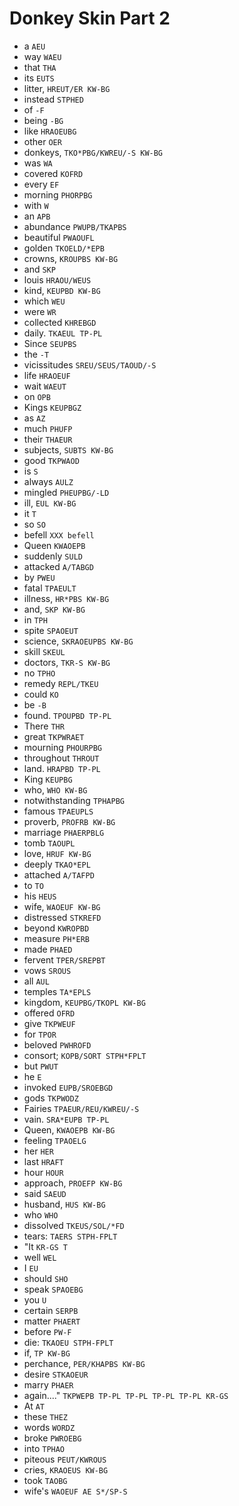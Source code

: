 # Donkey Skin Part 2

* a `AEU`
* way `WAEU`
* that `THA`
* its `EUTS`
* litter, `HREUT/ER KW-BG`
* instead `STPHED`
* of `-F`
* being `-BG`
* like `HRAOEUBG`
* other `OER`
* donkeys, `TKO*PBG/KWREU/-S KW-BG`
* was `WA`
* covered `KOFRD`
* every `EF`
* morning `PHORPBG`
* with `W`
* an `APB`
* abundance `PWUPB/TKAPBS`
* beautiful `PWAOUFL`
* golden `TKOELD/*EPB`
* crowns, `KROUPBS KW-BG`
* and `SKP`
* louis `HRAOU/WEUS`
* kind, `KEUPBD KW-BG`
* which `WEU`
* were `WR`
* collected `KHREBGD`
* daily. `TKAEUL TP-PL`
* Since `SEUPBS`
* the `-T`
* vicissitudes `SREU/SEUS/TAOUD/-S`
* life `HRAOEUF`
* wait `WAEUT`
* on `OPB`
* Kings `KEUPBGZ`
* as `AZ`
* much `PHUFP`
* their `THAEUR`
* subjects, `SUBTS KW-BG`
* good `TKPWAOD`
* is `S`
* always `AULZ`
* mingled `PHEUPBG/-LD`
* ill, `EUL KW-BG`
* it `T`
* so `SO`
* befell `XXX befell`
* Queen `KWAOEPB`
* suddenly `SULD`
* attacked `A/TABGD`
* by `PWEU`
* fatal `TPAEULT`
* illness, `HR*PBS KW-BG`
* and, `SKP KW-BG`
* in `TPH`
* spite `SPAOEUT`
* science, `SKRAOEUPBS KW-BG`
* skill `SKEUL`
* doctors, `TKR-S KW-BG`
* no `TPHO`
* remedy `REPL/TKEU`
* could `KO`
* be `-B`
* found. `TPOUPBD TP-PL`
* There `THR`
* great `TKPWRAET`
* mourning `PHOURPBG`
* throughout `THROUT`
* land. `HRAPBD TP-PL`
* King `KEUPBG`
* who, `WHO KW-BG`
* notwithstanding `TPHAPBG`
* famous `TPAEUPLS`
* proverb, `PROFRB KW-BG`
* marriage `PHAERPBLG`
* tomb `TAOUPL`
* love, `HRUF KW-BG`
* deeply `TKAO*EPL`
* attached `A/TAFPD`
* to `TO`
* his `HEUS`
* wife, `WAOEUF KW-BG`
* distressed `STKREFD`
* beyond `KWROPBD`
* measure `PH*ERB`
* made `PHAED`
* fervent `TPER/SREPBT`
* vows `SROUS`
* all `AUL`
* temples `TA*EPLS`
* kingdom, `KEUPBG/TKOPL KW-BG`
* offered `OFRD`
* give `TKPWEUF`
* for `TPOR`
* beloved `PWHROFD`
* consort; `KOPB/SORT STPH*FPLT`
* but `PWUT`
* he `E`
* invoked `EUPB/SROEBGD`
* gods `TKPWODZ`
* Fairies `TPAEUR/REU/KWREU/-S`
* vain. `SRA*EUPB TP-PL`
* Queen, `KWAOEPB KW-BG`
* feeling `TPAOELG`
* her `HER`
* last `HRAFT`
* hour `HOUR`
* approach, `PROEFP KW-BG`
* said `SAEUD`
* husband, `HUS KW-BG`
* who `WHO`
* dissolved `TKEUS/SOL/*FD`
* tears: `TAERS STPH-FPLT`
* "It `KR-GS T`
* well `WEL`
* I `EU`
* should `SHO`
* speak `SPAOEBG`
* you `U`
* certain `SERPB`
* matter `PHAERT`
* before `PW-F`
* die: `TKAOEU STPH-FPLT`
* if, `TP KW-BG`
* perchance, `PER/KHAPBS KW-BG`
* desire `STKAOEUR`
* marry `PHAER`
* again...." `TKPWEPB TP-PL TP-PL TP-PL TP-PL KR-GS`
* At `AT`
* these `THEZ`
* words `WORDZ`
* broke `PWROEBG`
* into `TPHAO`
* piteous `PEUT/KWROUS`
* cries, `KRAOEUS KW-BG`
* took `TAOBG`
* wife's `WAOEUF AE S*/SP-S`
